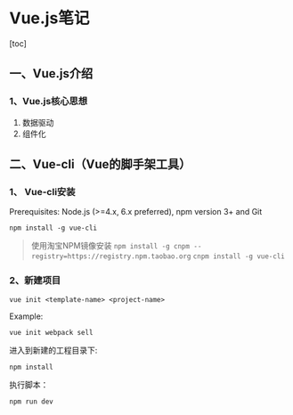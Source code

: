 # Vue.js笔记
[toc]

## 一、Vue.js介绍
### 1、Vue.js核心思想
1. 数据驱动
2. 组件化

## 二、Vue-cli（Vue的脚手架工具）
### 1、 Vue-cli安装
Prerequisites: Node.js (>=4.x, 6.x preferred), npm version 3+ and Git
```dos
npm install -g vue-cli
```
> 使用淘宝NPM镜像安装
> `npm install -g cnpm --registry=https://registry.npm.taobao.org`
> `cnpm install -g vue-cli`

### 2、新建项目
```dos
vue init <template-name> <project-name>
```
Example:
```dos
vue init webpack sell
```
进入到新建的工程目录下:
```dos
npm install
```
执行脚本：
```dos
npm run dev
```
